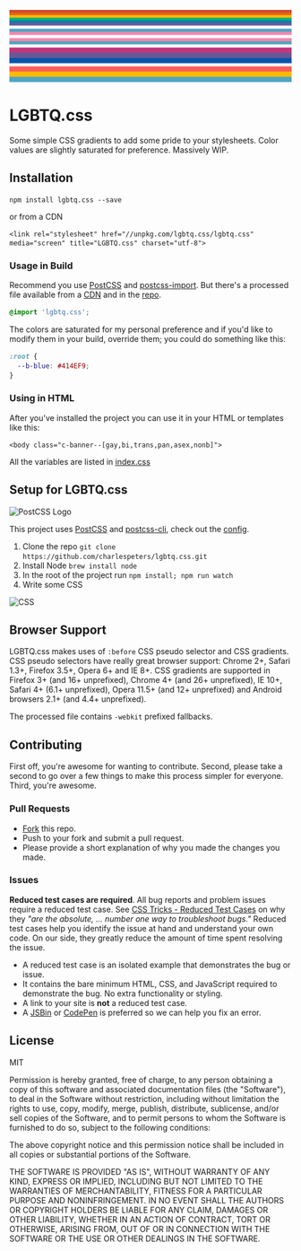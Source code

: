 ![Screenshot of Gradients](./screenshot.png)

# LGBTQ.css

Some simple CSS gradients to add some pride to your stylesheets. Color values are slightly saturated for preference. Massively WIP.


## Installation

```
npm install lgbtq.css --save
```

or from a CDN

```
<link rel="stylesheet" href="//unpkg.com/lgbtq.css/lgbtq.css" media="screen" title="LGBTQ.css" charset="utf-8">
```

### Usage in Build

Recommend you use [PostCSS](https://github.com/postcss/postcss) and [postcss-import](https://github.com/postcss/postcss-import). But there's a processed file available from a [CDN](https://unpkg.com/lgbtq.css@1.0.1/lgbtq.css) and in the [repo](https://github.com/charlespeters/lgbtq.css/blob/master/lgbtq.css).

```css
@import 'lgbtq.css';
```

The colors are saturated for my personal preference and if you'd like to modify them in your build, override them; you could do something like this:

```css
:root {
  --b-blue: #414EF9;
}
```

### Using in HTML

After you've installed the project you can use it in your HTML or templates like this:

```markup
<body class="c-banner--[gay,bi,trans,pan,asex,nonb]">
```

All the variables are listed in [index.css](https://github.com/charlespeters/lgbtq.css/blob/master/index.css)

## Setup for LGBTQ.css

![PostCSS Logo](http://postcss.org/_/web_modules/Hero/postcss.svg)

This project uses [PostCSS](http://postcss.org/) and [postcss-cli](https://github.com/postcss/postcss-cli), check out the [config](https://github.com/charlespeters/lgbtq.css/blob/master/.postcss.json).

1. Clone the repo `git clone https://github.com/charlespeters/lgbtq.css.git`
2. Install Node `brew install node`
3. In the root of the project run `npm install; npm run watch`
4. Write some CSS

![CSS](http://i.giphy.com/nArBQosm5nXdm.gif)

## Browser Support

LGBTQ.css makes uses of `:before` CSS pseudo selector and CSS gradients. CSS pseudo selectors have really great browser support: Chrome 2+, Safari 1.3+, Firefox 3.5+, Opera 6+ and IE 8+. CSS gradients are supported in Firefox 3+ (and 16+ unprefixed), Chrome 4+ (and 26+ unprefixed), IE 10+, Safari 4+ (6.1+ unprefixed), Opera 11.5+ (and 12+ unprefixed) and Android browsers 2.1+ (and 4.4+ unprefixed).

The processed file contains `-webkit` prefixed fallbacks.

## Contributing

First off, you're awesome for wanting to contribute. Second, please take a second to go over a few things to make this process simpler for everyone. Third, you're awesome.

### Pull Requests

- [Fork](https://github.com/charlespeters/lgbtq.css#fork-destination-box) this repo.
- Push to your fork and submit a pull request.
- Please provide a short explanation of why you made the changes you made.

### Issues

**Reduced test cases are required**. All bug reports and problem issues require a reduced test case. See [CSS Tricks - Reduced Test Cases](http://css-tricks.com/reduced-test-cases/) on why they _"are the absolute, ... number one way to troubleshoot bugs."_ Reduced test cases help you identify the issue at hand and understand your own code. On our side, they greatly reduce the amount of time spent resolving the issue.

- A reduced test case is an isolated example that demonstrates the bug or issue.
- It contains the bare minimum HTML, CSS, and JavaScript required to demonstrate the bug. No extra functionality or styling.
- A link to your site is **not** a reduced test case.
- A [JSBin](http://jsbin.com/) or [CodePen](http://codepen.io) is preferred so we can help you fix an error.

## License

MIT

Permission is hereby granted, free of charge, to any person obtaining a copy of this software and associated documentation files (the "Software"), to deal in the Software without restriction, including without limitation the rights to use, copy, modify, merge, publish, distribute, sublicense, and/or sell copies of the Software, and to permit persons to whom the Software is furnished to do so, subject to the following conditions:

The above copyright notice and this permission notice shall be included in all copies or substantial portions of the Software.

THE SOFTWARE IS PROVIDED "AS IS", WITHOUT WARRANTY OF ANY KIND, EXPRESS OR IMPLIED, INCLUDING BUT NOT LIMITED TO THE WARRANTIES OF MERCHANTABILITY, FITNESS FOR A PARTICULAR PURPOSE AND NONINFRINGEMENT. IN NO EVENT SHALL THE AUTHORS OR COPYRIGHT HOLDERS BE LIABLE FOR ANY CLAIM, DAMAGES OR OTHER LIABILITY, WHETHER IN AN ACTION OF CONTRACT, TORT OR OTHERWISE, ARISING FROM, OUT OF OR IN CONNECTION WITH THE SOFTWARE OR THE USE OR OTHER DEALINGS IN THE SOFTWARE.
